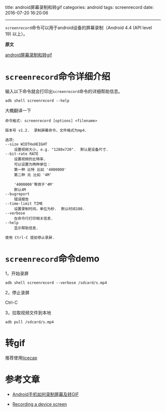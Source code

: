title: android屏幕录制和转gif
categories: android
tags: screenrecord
date: 2016-07-20 16:20:06

---

<!--head-->

`screenrecord`命令可以用于android设备的屏幕录制（Android 4.4 (API level 19) 以上）。

**原文**

[android屏幕录制和转gif](http://qefee.com/2016/07/20/android%E5%B1%8F%E5%B9%95%E5%BD%95%E5%88%B6%E5%92%8C%E8%BD%ACgif/)

<!--more-->

<!--body-->

# `screenrecord`命令详细介绍

输入以下命令就会打印出`screenrecord`命令的详细帮助信息。

```shell
adb shell screenrecord --help
```

大概翻译一下

```
命令格式: screenrecord [options] <filename>

版本号 v1.2.  录制屏幕命令，文件格式为mp4.

选项:
--size WIDTHxHEIGHT
    设置视频大小, e.g. "1280x720".  默认是设备尺寸.
--bit-rate RATE
    设置视频的比特率.  
    可以设置为两种单位：
    第一种 比特 比如 '4000000'
    第二种 兆 比如 '4M'
    
    '4000000'等效于'4M'
    默认4M
--bugreport
    错误报告
--time-limit TIME
    设置录制时间，单位为秒.  默认时间180.
--verbose
    在命令行打印相关信息.
--help
    显示帮助信息.

使用 Ctrl-C 提前停止录屏.
```

# `screenrecord`命令demo

1，开始录屏

```shell
adb shell screenrecord --verbose /sdcard/s.mp4
```

2，停止录屏

Ctrl-C

3，拉取视频文件到本地

```shell
adb pull /sdcard/s.mp4
```

# 转gif

推荐使用[licecap](http://www.cockos.com/licecap/)

# 参考文章

* [Android手机如何录制屏幕及转GIF](https://www.aswifter.com/2015/07/10/android-record-video-to-gif/?utm_source=tuicool&utm_medium=referral)

* [Recording a device screen](https://developer.android.com/studio/command-line/shell.html)